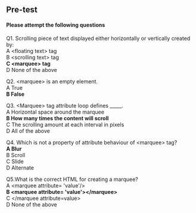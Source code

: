## Pre-test
#### Please attempt the following questions

Q1. Scrolling piece of text displayed either horizontally or vertically created by:<br>
A  &lt;floating text&gt; tag <br>
B   &lt;scrolling text&gt; tag <br>
<b>C   &lt;marquee&gt; tag</b> <br>
D   None of the above <br>

Q2. &lt;marquee&gt; is an empty element.<br>
A  True<br>
<b>B   False<br></b>

Q3. &lt;Marquee&gt; tag attribute loop defines _____.<br>
A  Horizontal space around the marquee<br>
<b>B  How many times the content will scroll</b><br>
C The scrolling amount at each interval in pixels<br>
D  All of the above<br>

Q4. Which is not a property of attribute behaviour of &lt;marquee&gt; tag?<br>
<b>A  Blur<br></b>
B  Scroll<br>
C  Slide<br>
D  Alternate<br>

Q5.What is the correct HTML for creating a marquee?<br>
A  &lt;marquee attribute= 'value'/&gt;<br>
<b>B  &lt;marquee attribute= 'value'&gt;&lt;/marquee&gt;<br></b>
C  &lt;/marquee attribute=value&gt;<br>
D  None of the above<br>
